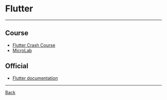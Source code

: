 # Flutter

---

## Course

- [Flutter Crash Course](https://fluttercrashcourse.seenickcode.com/)
- [MicroLab](https://microlap.vn/course/lap-trinh-mobile-voi-flutter-23f4e7.html)

## Official

- [Flutter documentation](https://docs.flutter.dev/)

---

[Back](./../Framework.md)
